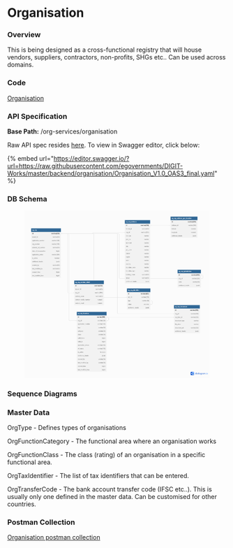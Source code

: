 # Organisation

### Overview

This is being designed as a cross-functional registry that will house vendors, suppliers, contractors, non-profits, SHGs etc.. Can be used across domains.&#x20;

### Code

[Organisation](https://github.com/egovernments/DIGIT-Works/tree/master/backend/organisation)

### API Specification

**Base Path:** /org-services/organisation

Raw API spec resides [here](https://raw.githubusercontent.com/egovernments/DIGIT-Works/master/backend/organisation/Organisation\_V1.0\_OAS3\_final.yaml). To view in Swagger editor, click below:

{% embed url="https://editor.swagger.io/?url=https://raw.githubusercontent.com/egovernments/DIGIT-Works/master/backend/organisation/Organisation_V1.0_OAS3_final.yaml" %}

### DB Schema

<figure><img src="https://github.com/egovernments/DIGIT-Works/blob/master/backend/organisation/docs/diagrams/Oraganisation%20Service%20-%20DB%20Schema.png?raw=true" alt=""><figcaption></figcaption></figure>

### Sequence Diagrams



### Master Data

OrgType - Defines types of organisations

OrgFunctionCategory - The functional area where an organisation works

OrgFunctionClass - The class (rating) of an organisation in a specific functional area.

OrgTaxIdentifier - The list of tax identifiers that can be entered.

OrgTransferCode - The bank account transfer code (IFSC etc..). This is usually only one defined in the master data. Can be customised for other countries.

### Postman Collection

[Organisation postman collection](https://github.com/egovernments/DIGIT-Works/blob/master/backend/organisation/docs/Organisation%20Registry%20-%20Test%20Scripts.postman\_collection.json)

